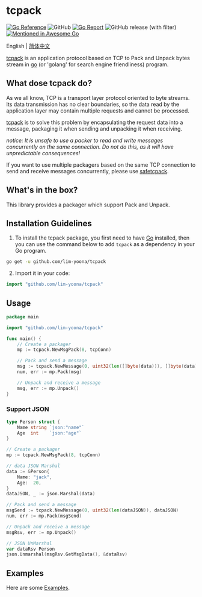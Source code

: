 # tcpack

[![Go Reference](https://pkg.go.dev/badge/github.com/lim-yoona/tcpack.svg)](https://pkg.go.dev/github.com/lim-yoona/tcpack)
![GitHub](https://img.shields.io/github/license/lim-yoona/tcpack)
[![Go Report](https://img.shields.io/badge/go%20report-A+-brightgreen.svg?style=flat)](https://goreportcard.com/report/github.com/lim-yoona/tcpack)
![GitHub release (with filter)](https://img.shields.io/github/v/release/lim-yoona/tcpack)
[![Mentioned in Awesome Go](https://awesome.re/mentioned-badge-flat.svg)](https://github.com/avelino/awesome-go)

English | [简体中文](README-CN.md)  


[tcpack](https://pkg.go.dev/github.com/lim-yoona/tcpack) is an application protocol based on TCP to Pack and Unpack bytes stream in [go](https://go.dev/) (or 'golang' for search engine friendliness) program.  

## What dose tcpack do?  

As we all know, TCP is a transport layer protocol oriented to byte streams. Its data transmission has no clear boundaries, so the data read by the application layer may contain multiple requests and cannot be processed.   

[tcpack](https://pkg.go.dev/github.com/lim-yoona/tcpack) is to solve this problem by encapsulating the request data into a message, packaging it when sending and unpacking it when receiving.  

*notice: It is unsafe to use a packer to read and write messages concurrently on the same connection. Do not do this, as it will have unpredictable consequences!*

If you want to use multiple packagers based on the same TCP connection to send and receive messages concurrently, please use [safetcpack](https://github.com/lim-yoona/tcpack/tree/main/safe/README.md).  

## What's in the box?  

This library provides a packager which support Pack and Unpack.  

## Installation Guidelines

1. To install the tcpack package, you first need to have [Go](https://go.dev/doc/install) installed, then you can use the command below to add `tcpack` as a dependency in your Go program.  

```sh
go get -u github.com/lim-yoona/tcpack
```

2. Import it in your code:  

```go
import "github.com/lim-yoona/tcpack"
```

## Usage

```go
package main

import "github.com/lim-yoona/tcpack"

func main() {
	// Create a packager
	mp := tcpack.NewMsgPack(8, tcpConn)

	// Pack and send a message
	msg := tcpack.NewMessage(0, uint32(len([]byte(data))), []byte(data))
	num, err := mp.Pack(msg)

	// Unpack and receive a message
	msg, err := mp.Unpack()
}
```

### Support JSON

```go
type Person struct {
	Name string `json:"name"`
	Age  int    `json:"age"`
}

// Create a packager
mp := tcpack.NewMsgPack(8, tcpConn)

// data JSON Marshal
data := &Person{
	Name: "jack",
	Age:  20,
}
dataJSON, _ := json.Marshal(data)

// Pack and send a message
msgSend := tcpack.NewMessage(0, uint32(len(dataJSON)), dataJSON)
num, err := mp.Pack(msgSend)

// Unpack and receive a message
msgRsv, err := mp.Unpack()

// JSON UnMarshal
var dataRsv Person
json.Unmarshal(msgRsv.GetMsgData(), &dataRsv)
```

## Examples

Here are some [Examples](https://github.com/lim-yoona/tcpack/tree/main/example).  

